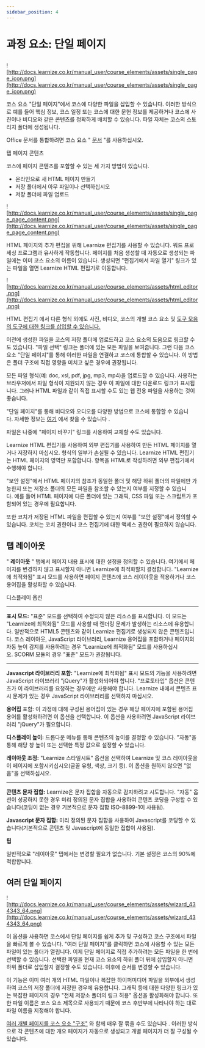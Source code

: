 ```yaml
---
sidebar_position: 4
---
```


# 과정 요소: 단일 페이지

## 

![http://docs.learnize.co.kr/manual_user/course_elements/assets/single_page_icon.png](http://docs.learnize.co.kr/manual_user/course_elements/assets/single_page_icon.png)

코스 요소 "단일 페이지"에서 코스에 다양한 파일을 삽입할 수 있습니다. 이러한 방식으로 예를 들어 핵심 정보, 코스 일정 또는 코스에 대한 문헌 정보를 제공하거나 코스에 사진이나 비디오와 같은 콘텐츠를 정확하게 배치할 수 있습니다. 파일 자체는 코스의 스토리지 폴더에 생성됩니다.

Office 문서를 통합하려면 코스 요소 " [문서](http://docs.learnize.co.kr/manual_user/course_elements/Knowledge_Transfer/) "를 사용하십시오.

탭 페이지 콘텐츠

코스에 페이지 콘텐츠를 포함할 수 있는 세 가지 방법이 있습니다.

- 온라인으로 새 HTML 페이지 만들기
- 저장 폴더에서 아무 파일이나 선택하십시오
- 저장 폴더에 파일 업로드

![http://docs.learnize.co.kr/manual_user/course_elements/assets/single_page_page_content.png](http://docs.learnize.co.kr/manual_user/course_elements/assets/single_page_page_content.png)

HTML 페이지의 추가 편집을 위해 Learnize 편집기를 사용할 수 있습니다. 워드 프로세싱 프로그램과 유사하게 작동합니다. 페이지를 처음 생성할 때 자동으로 생성되는 파일에는 이미 코스 요소의 이름이 있습니다. 생성되면 "편집기에서 파일 열기" 링크가 있는 파일을 열면 Learnize HTML 편집기로 이동합니다.

![http://docs.learnize.co.kr/manual_user/course_elements/assets/html_editor.png](http://docs.learnize.co.kr/manual_user/course_elements/assets/html_editor.png)

HTML 편집기 에서 다른 형식 외에도 사진, 비디오, 코스의 개별 코스 요소 및 [도구 모음 의 도구에 대한 링크를 삽입할 수 있습니다.](http://docs.learnize.co.kr/manual_user/course_create/Using_additional_Course_Editor_Tools/)

이전에 생성한 파일을 코스의 저장 폴더에 업로드하고 코스 요소의 도움으로 링크할 수도 있습니다. "파일 선택" 링크는 폴더에 있는 모든 파일을 보여줍니다. 그런 다음 코스 요소 "단일 페이지"를 통해 이러한 파일을 연결하고 코스에 통합할 수 있습니다. 이 방법은 폴더 구조에 직접 영향을 미치고 싶은 경우에 권장됩니다.

모든 파일 형식(예: doc, xsl, pdf, jpg, mp3, mp4)을 업로드할 수 있습니다. 사용하는 브라우저에서 파일 형식이 지원되지 않는 경우 이 파일에 대한 다운로드 링크가 표시됩니다. 그러나 HTML 파일과 같이 직접 표시할 수도 있는 웹 전용 파일을 사용하는 것이 좋습니다.

"단일 페이지"를 통해 비디오와 오디오를 다양한 방법으로 코스에 통합할 수 있습니다. 자세한 정보는 [여기](http://docs.learnize.co.kr/manual_user/resource_video/Single_Page_Add_edit_video/) 에서 찾을 수 있습니다 .

파일은 나중에 "페이지 바꾸기" 링크를 사용하여 교체할 수도 있습니다.

Learnize HTML 편집기를 사용하여 외부 편집기를 사용하여 만든 HTML 페이지를 열거나 저장하지 마십시오. 형식의 일부가 손실될 수 있습니다. Learnize HTML 편집기는 HTML 페이지의 영역만 포함합니다. 항목을 HTML로 작성하려면 외부 편집기에서 수행해야 합니다.

"보안 설정"에서 HTML 페이지의 참조가 동일한 폴더 및 해당 하위 폴더의 파일에만 가능한지 또는 저장소 폴더의 모든 파일을 참조할 수 있는지 여부를 지정할 수 있습니다. 예를 들어 HTML 페이지에 다른 폴더에 있는 그래픽, CSS 파일 또는 스크립트가 포함되어 있는 경우에 필요합니다.

또한 코치가 저장된 HTML 파일을 편집할 수 있는지 여부를 "보안 설정"에서 정의할 수 있습니다. 코치는 코치 권한이나 코스 편집기에 대한 액세스 권한이 필요하지 않습니다.

## 탭 레이아웃

" **레이아웃** " 탭에서 페이지 내용 표시에 대한 설정을 정의할 수 있습니다. 여기에서 페이지를 변경하지 않고 표시할지 아니면 Learnize에 최적화할지 결정합니다. "Learnize에 최적화됨" 표시 모드를 사용하면 페이지 콘텐츠에 코스 레이아웃을 적용하거나 코스 용어집을 활성화할 수 있습니다.

디스플레이 옵션

---

**표시 모드:** "표준" 모드를 선택하여 수정되지 않은 리소스를 표시합니다. 이 모드는 "Learnize에 최적화됨" 모드를 사용할 때 렌더링 문제가 발생하는 리소스에 유용합니다. 일반적으로 HTML5 콘텐츠와 같이 Learnize 편집기로 생성되지 않은 콘텐츠입니다. 코스 레이아웃, JavaScript 라이브러리, Learnize 용어집을 포함하거나 페이지의 자동 높이 감지를 사용하려는 경우 "Learnize에 최적화됨" 모드를 사용하십시오. SCORM 모듈의 경우 "표준" 모드가 권장됩니다.

---

**Javascript 라이브러리 포함:** "Learnize에 최적화됨" 표시 모드의 기능을 사용하려면 JavaScript 라이브러리 "jQuery"가 활성화되어야 합니다. "프로토타입" 옵션은 콘텐츠가 이 라이브러리를 요청하는 경우에만 사용해야 합니다. Learnize 내에서 콘텐츠 표시 문제가 있는 경우 JavaScript 라이브러리를 선택하지 마십시오.

**용어집** 포함: 이 과정에 대해 구성된 용어집이 있는 경우 해당 페이지에 포함된 용어집 용어를 활성화하려면 이 옵션을 선택합니다. 이 옵션을 사용하려면 JavaScript 라이브러리 "jQuery"가 필요합니다.

**디스플레이 높이:** 드롭다운 메뉴를 통해 콘텐츠의 높이를 결정할 수 있습니다. "자동"을 통해 해당 창 높이 또는 선택한 특정 값으로 설정할 수 있습니다.

**레이아웃 조정:** "Learnize 스타일시트" 옵션을 선택하여 Learnize 및 코스 레이아웃을 이 페이지에 포함시키십시오(글꼴 유형, 색상, 크기 등). 이 옵션을 원하지 않으면 "없음"을 선택하십시오.

---

**콘텐츠 문자 집합:** Learnize은 문자 집합을 자동으로 감지하려고 시도합니다. "자동" 옵션이 성공하지 못한 경우 미리 정의된 문자 집합을 사용하여 콘텐츠 코딩을 구성할 수 있습니다(코딩이 없는 경우 기본적으로 문자 집합 ISO-8899-1이 사용됨).

**Javascript 문자 집합:** 미리 정의된 문자 집합을 사용하여 Javascript를 코딩할 수 있습니다(기본적으로 콘텐츠 및 Javascript에 동일한 집합이 사용됨).

**팁**

일반적으로 "레이아웃" 탭에서는 변경할 필요가 없습니다. 기본 설정은 코스의 90%에 적합합니다.

## 여러 단일 페이지

![http://docs.learnize.co.kr/manual_user/course_elements/assets/wizard_434343_64.png](http://docs.learnize.co.kr/manual_user/course_elements/assets/wizard_434343_64.png)

이 옵션을 사용하면 코스에서 단일 페이지를 쉽게 추가 및 구성하고 코스 구조에서 파일을 빠르게 볼 수 있습니다. "여러 단일 페이지"를 클릭하면 코스에 사용할 수 있는 모든 파일이 있는 폴더가 열립니다. 이제 단일 페이지로 직접 추가하려는 모든 파일을 한 번에 선택할 수 있습니다. 선택한 파일을 현재 코스 요소의 하위 폴더 뒤에 삽입할지 아니면 하위 폴더로 삽입할지 결정할 수도 있습니다. 이후에 순서를 변경할 수 있습니다.

이 기능은 이미 여러 개의 HTML 파일이나 복잡한 하이퍼미디어 파일을 외부에서 생성하여 코스의 저장 폴더에 저장한 경우에 유용합니다. 그래픽 등에 대한 다양한 링크가 있는 복잡한 페이지의 경우 "전체 저장소 폴더의 링크 허용" 옵션을 활성화해야 합니다. 또한 파일 이름은 코스 요소 제목으로 사용되기 때문에 코스 후반부에 나타나야 하는 대로 파일 이름을 지정해야 합니다.

[여러 개별 페이지를 코스 요소 "구조"](http://docs.learnize.co.kr/manual_user/course_elements/Course_Element_Structure/) 와 함께 매우 잘 묶을 수도 있습니다 . 이러한 방식으로 각 콘텐츠에 대한 개요 페이지가 자동으로 생성되고 개별 페이지가 더 잘 구성될 수 있습니다.